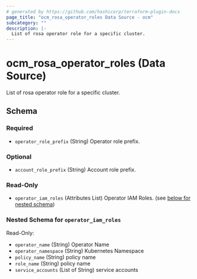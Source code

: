 ```yaml
---
# generated by https://github.com/hashicorp/terraform-plugin-docs
page_title: "ocm_rosa_operator_roles Data Source - ocm"
subcategory: ""
description: |-
  List of rosa operator role for a specific cluster.
---
```


# ocm_rosa_operator_roles (Data Source)

List of rosa operator role for a specific cluster.



<!-- schema generated by tfplugindocs -->
## Schema

### Required

- `operator_role_prefix` (String) Operator role prefix.

### Optional

- `account_role_prefix` (String) Account role prefix.

### Read-Only

- `operator_iam_roles` (Attributes List) Operator IAM Roles. (see [below for nested schema](#nestedatt--operator_iam_roles))

<a id="nestedatt--operator_iam_roles"></a>
### Nested Schema for `operator_iam_roles`

Read-Only:

- `operator_name` (String) Operator Name
- `operator_namespace` (String) Kubernetes Namespace
- `policy_name` (String) policy name
- `role_name` (String) policy name
- `service_accounts` (List of String) service accounts


